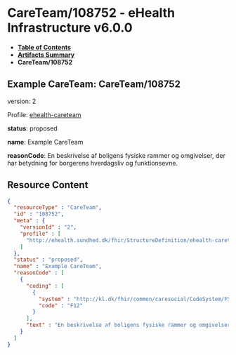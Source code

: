 # CareTeam/108752 - eHealth Infrastructure v6.0.0

* [**Table of Contents**](toc.md)
* [**Artifacts Summary**](artifacts.md)
* **CareTeam/108752**

## Example CareTeam: CareTeam/108752

version: 2

Profile: [ehealth-careteam](StructureDefinition-ehealth-careteam.md)

**status**: proposed

**name**: Example CareTeam

**reasonCode**: En beskrivelse af boligens fysiske rammer og omgivelser, der har betydning for borgerens hverdagsliv og funktionsevne.



## Resource Content

```json
{
  "resourceType" : "CareTeam",
  "id" : "108752",
  "meta" : {
    "versionId" : "2",
    "profile" : [
      "http://ehealth.sundhed.dk/fhir/StructureDefinition/ehealth-careteam"
    ]
  },
  "status" : "proposed",
  "name" : "Example CareTeam",
  "reasonCode" : [
    {
      "coding" : [
        {
          "system" : "http://kl.dk/fhir/common/caresocial/CodeSystem/FSIII",
          "code" : "F12"
        }
      ],
      "text" : "En beskrivelse af boligens fysiske rammer og omgivelser, der har betydning for borgerens hverdagsliv og funktionsevne."
    }
  ]
}

```
